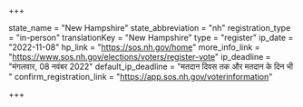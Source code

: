 +++

state_name = "New Hampshire"
state_abbreviation = "nh"
registration_type = "in-person"
translationKey = "New Hampshire"
type = "register"
ip_date = "2022-11-08"
hp_link = "https://sos.nh.gov/home"
more_info_link = "https://www.sos.nh.gov/elections/voters/register-vote"
ip_deadline = "मंगलवार, 08 नवंबर 2022"
default_ip_deadline = "मतदान दिवस तक और मतदान के दिन भी "
confirm_registration_link = "https://app.sos.nh.gov/voterinformation"

+++